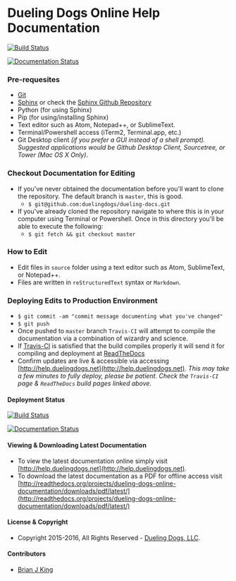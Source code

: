 # Dueling Dogs Online Help Documentation

[![Build Status](https://travis-ci.org/duelingdogs/dueling-docs.svg?branch=master)](https://travis-ci.org/duelingdogs/dueling-docs)

[![Documentation Status](https://readthedocs.org/projects/dueling-dogs-online-documentation/badge/?version=latest)](http://dueling-dogs-online-documentation.readthedocs.org/en/latest/?badge=latest)

### Pre-requesites 

* [Git](https://git-scm.com/)
* [Sphinx](http://www.sphinx-doc.org/en/stable/) or check the [Sphinx Github Repository](https://github.com/sphinx-doc/sphinx)
* Python (for using Sphinx)
* Pip (for using/installing Sphinx)
* Text editor such as Atom, Notepad++, or SublimeText.
* Terminal/Powershell access (iTerm2, Terminal.app, etc.)
* Git Desktop client _(if you prefer a GUI instead of a shell prompt). Suggested applications would be Github Desktop Client, Sourcetree, or Tower (Mac OS X Only)_.

### Checkout Documentation for Editing

* If you've never obtained the documentation before you'll want to clone the repository. The default branch is `master`, this is good.
    * `$ git@github.com:duelingdogs/dueling-docs.git`
* If you've already cloned the repository navigate to where this is in your computer using Terminal or Powershell. Once in this directory you'll be able to execute the following:
    * `$ git fetch && git checkout master`

### How to Edit

* Edit files in `source` folder using a text editor such as Atom, SublimeText, or Notepad++. 
* Files are written in `reStructuredText` syntax or `Markdown`.

### Deploying Edits to Production Environment

* `$ git commit -am "commit message documenting what you've changed"`
* `$ git push`
* Once pushed to `master` branch `Travis-CI` will attempt to compile the documentation via a combination of wizardry and science. 
* If [Travis-CI](https://travis-ci.org/duelingdogs/dueling-docs) is satisfied that the build compiles properly it will send it for compiling and deployment at [ReadTheDocs](http://readthedocs.org/projects/dueling-dogs-online-documentation/)
* Confirm updates are live & accessible via accessing [http://help.duelingdogs.net](http://help.duelingdogs.net). _This may take a few minutes to fully deploy, please be patient. Check the `Travis-CI` page & `ReadTheDocs` build pages linked above._


#### Deployment Status 

[![Build Status](https://travis-ci.org/duelingdogs/dueling-docs.svg?branch=master)](https://travis-ci.org/duelingdogs/dueling-docs)

[![Documentation Status](https://readthedocs.org/projects/dueling-dogs-online-documentation/badge/?version=latest)](http://dueling-dogs-online-documentation.readthedocs.org/en/latest/?badge=latest)

#### Viewing & Downloading Latest Documentation

* To view the latest documentation online simply visit [http://help.duelingdogs.net](http://help.duelingdogs.net).
* To download the latest documentation as a PDF for offline access visit [http://readthedocs.org/projects/dueling-dogs-online-documentation/downloads/pdf/latest/](http://readthedocs.org/projects/dueling-dogs-online-documentation/downloads/pdf/latest/)

#### License & Copyright

* Copyright 2015-2016, All Rights Reserved - [Dueling Dogs, LLC](https://duelingdogs.net).


#### Contributors

* [Brian J King](http://github.com/brianjking)